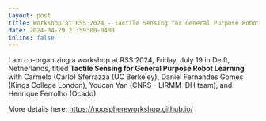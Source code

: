 ```yaml
---
layout: post
title: Workshop at RSS 2024 - Tactile Sensing for General Purpose Robot Learning
date: 2024-04-29 21:59:00-0400
inline: false
---
```


I am co-organizing a workshop at RSS 2024, Friday, July 19 in Delft, Netherlands, titled **Tactile Sensing for General Purpose Robot Learning**
with Carmelo (Carlo) Sferrazza (UC Berkeley), Daniel Fernandes Gomes (Kings College London), Youcan Yan (CNRS - LIRMM IDH team), and Henrique Ferrolho (Ocado)

More details here: <https://noosphereworkshop.github.io/>

